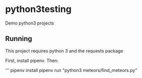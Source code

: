# python3testing
Demo python3 projects

## Running

This project requires python 3 and the requests package

First, install pipenv. Then:

'''
pipenv install
pipenv run "python3 meteors/find_meteors.py"
